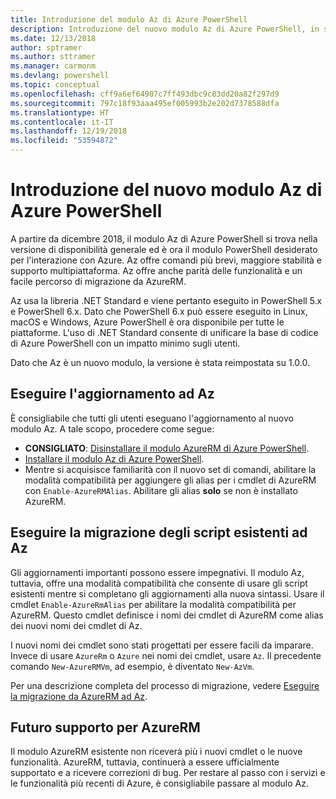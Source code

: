 ```yaml
---
title: Introduzione del modulo Az di Azure PowerShell
description: Introduzione del nuovo modulo Az di Azure PowerShell, in sostituzione del modulo AzureRM.
ms.date: 12/13/2018
author: sptramer
ms.author: sttramer
ms.manager: carmonm
ms.devlang: powershell
ms.topic: conceptual
ms.openlocfilehash: cff9a6ef64907c7ff493dbc9c83dd20a82f297d9
ms.sourcegitcommit: 797c18f93aaa495ef005993b2e202d7378588dfa
ms.translationtype: HT
ms.contentlocale: it-IT
ms.lasthandoff: 12/19/2018
ms.locfileid: "53594872"
---
```

# <a name="introducing-the-new-azure-powershell-az-module"></a>Introduzione del nuovo modulo Az di Azure PowerShell

A partire da dicembre 2018, il modulo Az di Azure PowerShell si trova nella versione di disponibilità generale ed è ora il modulo PowerShell desiderato per l'interazione con Azure. Az offre comandi più brevi, maggiore stabilità e supporto multipiattaforma. Az offre anche parità delle funzionalità e un facile percorso di migrazione da AzureRM.

Az usa la libreria .NET Standard e viene pertanto eseguito in PowerShell 5.x e PowerShell 6.x.
Dato che PowerShell 6.x può essere eseguito in Linux, macOS e Windows, Azure PowerShell è ora disponibile per tutte le piattaforme.
L'uso di .NET Standard consente di unificare la base di codice di Azure PowerShell con un impatto minimo sugli utenti.

Dato che Az è un nuovo modulo, la versione è stata reimpostata su 1.0.0.

## <a name="upgrade-to-az"></a>Eseguire l'aggiornamento ad Az

È consigliabile che tutti gli utenti eseguano l'aggiornamento al nuovo modulo Az. A tale scopo, procedere come segue:

* __CONSIGLIATO__: [Disinstallare il modulo AzureRM di Azure PowerShell](/powershell/azure/uninstall-az-ps#uninstall-the-azurerm-module).
* [Installare il modulo Az di Azure PowerShell](/powershell/azure/install-az-ps).
* Mentre si acquisisce familiarità con il nuovo set di comandi, abilitare la modalità compatibilità per aggiungere gli alias per i cmdlet di AzureRM con `Enable-AzureRMAlias`. Abilitare gli alias __solo__ se non è installato AzureRM.

## <a name="migrate-existing-scripts-to-az"></a>Eseguire la migrazione degli script esistenti ad Az

Gli aggiornamenti importanti possono essere impegnativi. Il modulo Az, tuttavia, offre una modalità compatibilità che consente di usare gli script esistenti mentre si completano gli aggiornamenti alla nuova sintassi. Usare il cmdlet `Enable-AzureRmAlias` per abilitare la modalità compatibilità per AzureRM. Questo cmdlet definisce i nomi dei cmdlet di AzureRM come alias dei nuovi nomi dei cmdlet di Az.

I nuovi nomi dei cmdlet sono stati progettati per essere facili da imparare. Invece di usare `AzureRm` o `Azure` nei nomi dei cmdlet, usare `Az`. Il precedente comando `New-AzureRMVm`, ad esempio, è diventato `New-AzVm`.

Per una descrizione completa del processo di migrazione, vedere [Eseguire la migrazione da AzureRM ad Az](migrate-from-azurerm-to-az.md).

## <a name="the-future-of-support-for-azurerm"></a>Futuro supporto per AzureRM

Il modulo AzureRM esistente non riceverà più i nuovi cmdlet o le nuove funzionalità. AzureRM, tuttavia, continuerà a essere ufficialmente supportato e a ricevere correzioni di bug. Per restare al passo con i servizi e le funzionalità più recenti di Azure, è consigliabile passare al modulo Az.